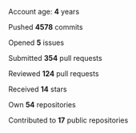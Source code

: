 Account age: **4** years

Pushed **4578** commits

Opened **5** issues

Submitted **354** pull requests

Reviewed **124** pull requests

Received **14** stars

Own **54** repositories

Contributed to **17** public repositories

